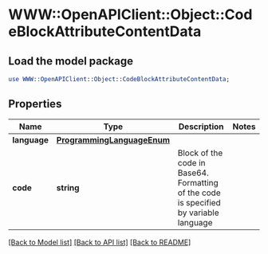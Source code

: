 # WWW::OpenAPIClient::Object::CodeBlockAttributeContentData

## Load the model package
```perl
use WWW::OpenAPIClient::Object::CodeBlockAttributeContentData;
```

## Properties
Name | Type | Description | Notes
------------ | ------------- | ------------- | -------------
**language** | [**ProgrammingLanguageEnum**](ProgrammingLanguageEnum.md) |  | 
**code** | **string** | Block of the code in Base64. Formatting of the code is specified by variable language | 

[[Back to Model list]](../README.md#documentation-for-models) [[Back to API list]](../README.md#documentation-for-api-endpoints) [[Back to README]](../README.md)



